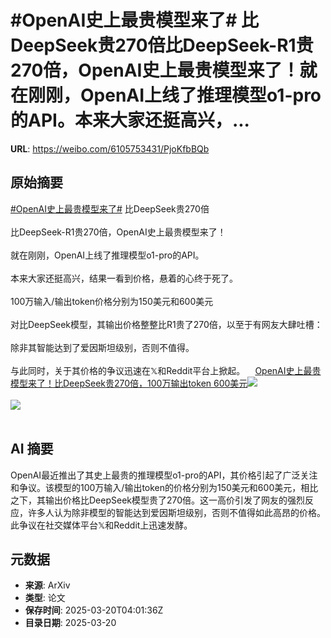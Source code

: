 # #OpenAI史上最贵模型来了# 比DeepSeek贵270倍比DeepSeek-R1贵270倍，OpenAI史上最贵模型来了！就在刚刚，OpenAI上线了推理模型o1-pro的API。本来大家还挺高兴，...

**URL**: https://weibo.com/6105753431/PjoKfbBQb

## 原始摘要

<a href="https://m.weibo.cn/search?containerid=231522type%3D1%26t%3D10%26q%3D%23OpenAI%E5%8F%B2%E4%B8%8A%E6%9C%80%E8%B4%B5%E6%A8%A1%E5%9E%8B%E6%9D%A5%E4%BA%86%23&amp;extparam=%23OpenAI%E5%8F%B2%E4%B8%8A%E6%9C%80%E8%B4%B5%E6%A8%A1%E5%9E%8B%E6%9D%A5%E4%BA%86%23" data-hide=""><span class="surl-text">#OpenAI史上最贵模型来了#</span></a> 比DeepSeek贵270倍<br><br>比DeepSeek-R1贵270倍，OpenAI史上最贵模型来了！<br><br>就在刚刚，OpenAI上线了推理模型o1-pro的API。<br><br>本来大家还挺高兴，结果一看到价格，悬着的心终于死了。<br><br>100万输入/输出token价格分别为150美元和600美元<br><br>对比DeepSeek模型，其输出价格整整比R1贵了270倍，以至于有网友大肆吐槽：<br><br>除非其智能达到了爱因斯坦级别，否则不值得。<br><br>与此同时，关于其价格的争议迅速在𝕏和Reddit平台上掀起。<a href="https://weibo.cn/sinaurl?u=https%3A%2F%2Fmp.weixin.qq.com%2Fs%2FdDxmnEeq9rj6VEYSbCxhBg" data-hide=""><span class="url-icon"><img style="width: 1rem;height: 1rem" src="https://h5.sinaimg.cn/upload/2015/09/25/3/timeline_card_small_web_default.png" referrerpolicy="no-referrer"></span><span class="surl-text">OpenAI史上最贵模型来了！比DeepSeek贵270倍，100万输出token 600美元</span></a><img style="" src="https://tvax3.sinaimg.cn/large/006Fd7o3ly1hzn9uthptrj30u010jwu0.jpg" referrerpolicy="no-referrer"><br><br><img style="" src="https://tvax2.sinaimg.cn/large/006Fd7o3ly1hzn9utha4xj30u00y7aky.jpg" referrerpolicy="no-referrer"><br><br>

## AI 摘要

OpenAI最近推出了其史上最贵的推理模型o1-pro的API，其价格引起了广泛关注和争议。该模型的100万输入/输出token的价格分别为150美元和600美元，相比之下，其输出价格比DeepSeek模型贵了270倍。这一高价引发了网友的强烈反应，许多人认为除非模型的智能达到爱因斯坦级别，否则不值得如此高昂的价格。此争议在社交媒体平台𝕏和Reddit上迅速发酵。

## 元数据

- **来源**: ArXiv
- **类型**: 论文
- **保存时间**: 2025-03-20T04:01:36Z
- **目录日期**: 2025-03-20
